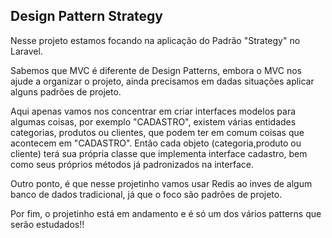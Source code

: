<h2>Design Pattern Strategy</h2>
<p align="justified">Nesse projeto estamos focando na aplicação do Padrão "Strategy" no Laravel.</p>
<p align="justified">Sabemos que MVC é diferente de Design Patterns, embora o MVC nos ajude a organizar o projeto, ainda precisamos em dadas situações aplicar alguns padrões de projeto.</p>
<p align="justified">Aqui apenas vamos nos concentrar em criar interfaces modelos para algumas coisas, por exemplo "CADASTRO", existem várias entidades categorias, produtos ou clientes, que podem ter em comum coisas que acontecem em "CADASTRO". Então cada objeto (categoria,produto ou cliente) terá sua própria classe que implementa interface cadastro, bem como seus próprios métodos já padronizados na interface. </p>
<p align="justified">Outro ponto, é que nesse projetinho vamos usar Redis ao inves de algum banco de dados tradicional, já que o foco são padrões de projeto.</p>
<p align="justified">Por fim, o projetinho está em andamento e é só um dos vários patterns que serão estudados!!</p>